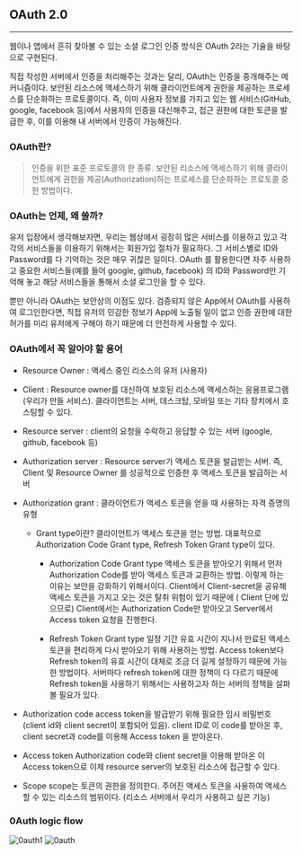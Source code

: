 ## OAuth 2.0
---

웹이나 앱에서 흔히 찾아볼 수 있는 소셜 로그인 인증 방식은 OAuth 2라는 기술을 바탕으로 구현된다. <br>

직접 작성한 서버에서 인증을 처리해주는 것과는 달리, OAuth는 인증을 중개해주는 메커니즘이다. 보안된 리소스에 액세스하기 위해 클라이언트에게 권한을 제공하는 프로세스를 단순화하는 프로토콜이다.
즉, 이미 사용자 정보를 가지고 있는 웹 서비스(GitHub, google, facebook 등)에서 사용자의 인증을 대신해주고, 접근 권한에 대한 토큰을 발급한 후, 이를 이용해 내 서버에서 인증이 가능해진다.


### OAuth란?
> 인증을 위한 표준 프로토콜의 한 종류. 보안된 리소스에 액세스하기 위해 클라이언트에게 권한을 제공(Authorization)하는 프로세스를 단순화하는 프로토콜 중 한 방법이다.


### OAuth는 언제, 왜 쓸까?
유저 입장에서 생각해보자면, 우리는 웹상에서 굉장히 많은 서비스를 이용하고 있고 각각의 서비스들을 이용하기 위해서는 회원가입 절차가 필요하다. 그 서비스별로 ID와 Password를 다 기억하는 것은 매우 귀찮은 일이다. OAuth 를 활용한다면 자주 사용하고 중요한 서비스들(예를 들어 google, github, facebook) 의 ID와 Password만 기억해 놓고 해당 서비스들을 통해서 소셜 로그인을 할 수 있다. <br>

뿐만 아니라 OAuth는 보안상의 이점도 있다. 검증되지 않은 App에서 OAuth를 사용하여 로그인한다면, 직접 유저의 민감한 정보가 App에 노출될 일이 없고 인증 권한에 대한 허가를 미리 유저에게 구해야 하기 때문에 더 안전하게 사용할 수 있다.

### OAuth에서 꼭 알아야 할 용어
+ Resource Owner : 액세스 중인 리소스의 유저 (사용자)
+ Client : Resource owner를 대신하여 보호된 리소스에 액세스하는 응용프로그램 (우리가 만들 서비스). 클라이언트는 서버, 데스크탑, 모바일 또는 기타 장치에서 호스팅할 수 있다.
+ Resource server : client의 요청을 수락하고 응답할 수 있는 서버 (google, github, facebook 등)
+ Authorization server : Resource server가 액세스 토큰을 발급받는 서버. 즉, Client 및 Resource Owner 를 성공적으로 인증한 후 액세스 토큰을 발급하는 서버
+ Authorization grant : 클라이언트가 액세스 토큰을 얻을 때 사용하는 자격 증명의 유형
  - Grant type이란?
    클라이언트가 액세스 토큰을 얻는 방법. 대표적으로 Authorization Code Grant type, Refresh Token Grant type이 있다.
    - Authorization Code Grant type
    액세스 토큰을 받아오기 위해서 먼저 Authorization Code를 받아 액세스 토큰과 교환하는 방법.
    이렇게 하는 이유는 보안을 강화하기 위해서이다. Client에서 Client-secret을 공유해 액세스 토큰을 가지고 오는 것은 탈취 위험이 있기 때문에 ( Client 단에 있으므로) Client에서는 Authorization Code만 받아오고 Server에서 Access token 요청을 진행한다.

    - Refresh Token Grant type
    일정 기간 유효 시간이 지나서 만료된 액세스 토큰을 편리하게 다시 받아오기 위해 사용하는 방법.
    Access token보다 Refresh token의 유효 시간이 대체로 조금 더 길게 설정하기 때문에 가능한 방법이다. 서버마다 refresh token에 대한 정책이 다 다르기 때문에 Refresh token을 사용하기 위해서는 사용하고자 하는 서버의 정책을 살펴볼 필요가 있다.

+ Authorization code
access token을 발급받기 위해 필요한 임시 비밀번호(client id와 client secret이 포함되어 있음). client ID로 이 code를 받아온 후, client secret과 code를 이용해 Access token 을 받아온다.
+ Access token
Authorization code와 client secret을 이용해 받아온 이 Access token으로 이제 resource server의 보호된 리소스에 접근할 수 있다.
+ Scope
scope는 토큰의 권한을 정의한다. 주어진 액세스 토큰을 사용하여 액세스할 수 있는 리소스의 범위이다. (리소스 서버에서 우리가 사용하고 싶은 기능)


### 0Auth logic flow
![0auth1](../img/0auth2.png)
![0auth](../img/0auth.jpeg)
